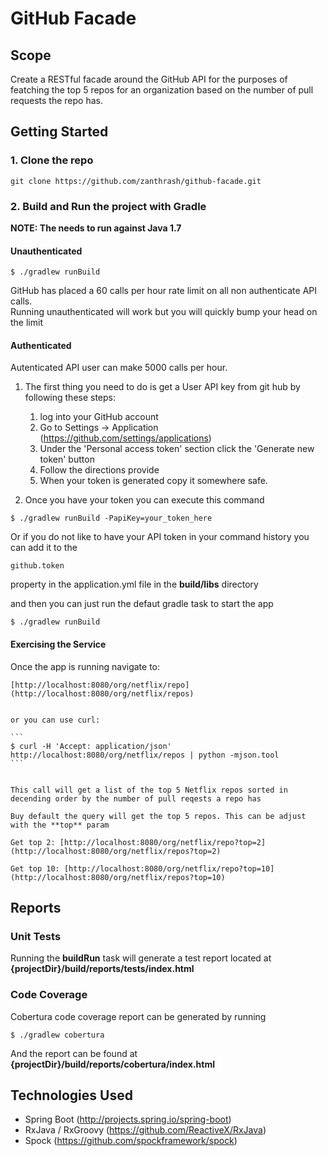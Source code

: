 # GitHub Facade

## Scope

Create a RESTful facade around the GitHub API for the purposes of featching the top 5 repos for an organization based on the number of pull requests the repo has.



## Getting Started

### 1. Clone the repo

```
git clone https://github.com/zanthrash/github-facade.git
```



### 2. Build and Run the project with Gradle

**NOTE: The needs to run against Java 1.7**

#### Unauthenticated
```
$ ./gradlew runBuild 
```

GitHub has placed a 60 calls per hour rate limit on all non authenticate API calls.  
Running unauthenticated will work but you will quickly bump your head on the limit

#### Authenticated

Autenticated API user can make 5000 calls per hour.

1. The first thing you need to do is get a User API key from git hub by following these steps: 
    1. log into your GitHub account
    1. Go to Settings -> Application (https://github.com/settings/applications)
    1. Under the 'Personal access token' section click the 'Generate new token' button
    1. Follow the directions provide
    1. When your token is generated copy it somewhere safe.

2. Once you have your token you can execute this command

```
$ ./gradlew runBuild -PapiKey=your_token_here
```

Or if you do not like to have your API token in your command history you can add it to the

```
github.token
```

property in the application.yml file in the **build/libs**  directory

and then you can just run the defaut gradle task to start the app

```
$ ./gradlew runBuild
```


#### Exercising the Service

Once the app is running navigate to:

    [http://localhost:8080/org/netflix/repo](http://localhost:8080/org/netflix/repos)
    
    
    or you can use curl:
    
    ```
    $ curl -H 'Accept: application/json' http://localhost:8080/org/netflix/repos | python -mjson.tool
    ```
    
    
    This call will get a list of the top 5 Netflix repos sorted in decending order by the number of pull reqests a repo has
    
    Buy default the query will get the top 5 repos. This can be adjust with the **top** param
    
    Get top 2: [http://localhost:8080/org/netflix/repo?top=2](http://localhost:8080/org/netflix/repos?top=2)
    
    Get top 10: [http://localhost:8080/org/netflix/repo?top=10](http://localhost:8080/org/netflix/repos?top=10)
    

    
## Reports

### Unit Tests

Running the **buildRun** task will generate a test report located at **{projectDir}/build/reports/tests/index.html**

### Code Coverage

Cobertura code coverage report can be generated by running 

```
$ ./gradlew cobertura
```

And the report can be found at  **{projectDir}/build/reports/cobertura/index.html**

## Technologies Used

- Spring Boot (http://projects.spring.io/spring-boot)
- RxJava / RxGroovy (https://github.com/ReactiveX/RxJava)
- Spock (https://github.com/spockframework/spock)

